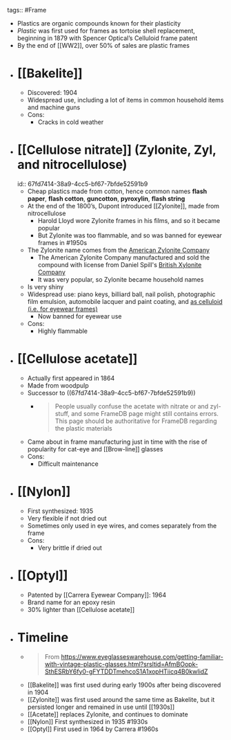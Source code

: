 tags:: #Frame

- Plastics are organic compounds known for their plasticity
- *Plastic* was first used for frames as tortoise shell replacement, beginning in 1879 with Spencer Optical’s Celluloid frame patent
- By the end of [[WW2]], over 50% of sales are plastic frames
- # [[Bakelite]]
	- Discovered: 1904
	- Widespread use, including a lot of items in common household items and machine guns
	- Cons:
		- Cracks in cold weather
- # [[Cellulose nitrate]] (Zylonite, Zyl, and nitrocellulose)
  id:: 67fd7414-38a9-4cc5-bf67-7bfde52591b9
	- Cheap plastics made from cotton, hence common names **flash paper**, **flash cotton**, **guncotton**, **pyroxylin**, **flash string**
	- At the end of the 1800’s, Dupont introduced [[Zylonite]], made from nitrocellulose
		- Harold Lloyd wore Zylonite frames in his films, and so it became popular
		- But Zylonite was too flammable, and so was banned for eyewear frames in #1950s
	- The Zylonite name comes from the [American Zylonite Company](https://digitalcollections.syr.edu/Documents/Detail/american-zylonite-company/288087)
		- The American Zylonite Company manufactured and sold the compound with license from Daniel Spill's [British Xylonite Company](https://en.wikipedia.org/wiki/BX_Plastics)
		- It was very popular, so Zylonite became household names
	- Is very shiny
	- Widespread use: piano keys, billiard ball, nail polish, photographic film emulsion, automobile lacquer and paint coating, and [as celluloid (i.e. for eyewear frames)](https://en.wikipedia.org/wiki/Celluloid)
		- Now banned for eyewear use
	- Cons:
		- Highly flammable
- # [[Cellulose acetate]]
	- Actually first appeared in 1864
	- Made from woodpulp
	- Successor to ((67fd7414-38a9-4cc5-bf67-7bfde52591b9))
		- > People usually confuse the acetate with nitrate or and zyl-stuff, and some FrameDB page might still contains errors. This page should be authoritative for FrameDB regarding the plastic materials
	- Came about in frame manufacturing just in time with the rise of popularity for cat-eye  and [[Brow-line]] glasses
	- Cons:
		- Difficult maintenance
- # [[Nylon]]
	- First synthesized: 1935
	- Very flexible if not dried out
	- Sometimes only used in eye wires, and comes separately from the frame
	- Cons:
		- Very brittle if dried out
- # [[Optyl]]
	- Patented by [[Carrera Eyewear Company]]: 1964
	- Brand name for an epoxy resin
	- 30% lighter than [[Cellulose acetate]]
- # Timeline
	- > From https://www.eyeglasseswarehouse.com/getting-familiar-with-vintage-plastic-glasses.html?srsltid=AfmBOopk-SthESRbY6fy0-gFYTDDTmehcoS1A1xopHTiicq4B0kwIidZ
	- [[Bakelite]] was first used during early 1900s after being discovered in 1904
	- [[Zylonite]] was first used around the same time as Bakelite, but it persisted longer and remained in use until [[1930s]]
	- [[Acetate]] replaces Zylonite, and continues to dominate
	- [[Nylon]] First synthesized in 1935 #1930s
	- [[Optyl]] First used in 1964 by Carrera #1960s